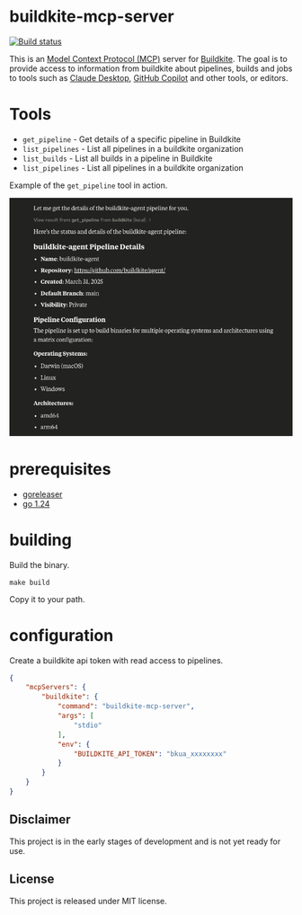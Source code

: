 # buildkite-mcp-server

[![Build status](https://badge.buildkite.com/79fefd75bc7f1898fb35249f7ebd8541a99beef6776e7da1b4.svg?branch=main)](https://buildkite.com/buildkite/buildkite-mcp-server)

This is an [Model Context Protocol (MCP)](https://modelcontextprotocol.io/introduction) server for [Buildkite](https://buildkite.com). The goal is to provide access to information from buildkite about pipelines, builds and jobs to tools such as [Claude Desktop](https://claude.ai/download), [GitHub Copilot](https://github.com/features/copilot) and other tools, or editors.

# Tools

* `get_pipeline` - Get details of a specific pipeline in Buildkite
* `list_pipelines` - List all pipelines in a buildkite organization
* `list_builds` - List all builds in a pipeline in Buildkite
* `list_pipelines` - List all pipelines in a buildkite organization

Example of the `get_pipeline` tool in action.

![Get Pipeline Tool](docs/images/get_pipeline.png)

# prerequisites

* [goreleaser](http://goreleaser.com)
* [go 1.24](https://go.dev)

# building

Build the binary.

```
make build
```

Copy it to your path.

# configuration

Create a buildkite api token with read access to pipelines.

```json
{
    "mcpServers": {
        "buildkite": {
            "command": "buildkite-mcp-server",
            "args": [
                "stdio"
            ],
            "env": {
                "BUILDKITE_API_TOKEN": "bkua_xxxxxxxx"
            }
        }
    }
}
```


## Disclaimer

This project is in the early stages of development and is not yet ready for use.

## License

This project is released under MIT license.
